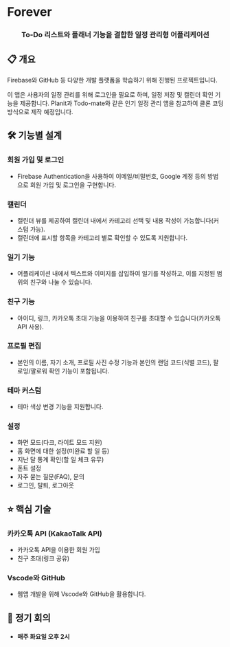 # Forever

<div align="center">
  <h3>To-Do 리스트와 플래너 기능을 결합한 일정 관리형 어플리케이션</h3>
</div>

## 📋 개요
Firebase와 GitHub 등 다양한 개발 플랫폼을 학습하기 위해 진행된 프로젝트입니다.

이 앱은 사용자의 일정 관리를 위해 로그인을 필요로 하며, 일정 저장 및 캘린더 확인 기능을 제공합니다. Planit과 Todo-mate와 같은 인기 일정 관리 앱을 참고하여 클론 코딩 방식으로 제작 예정입니다.

## 🛠 기능별 설계

### 회원 가입 및 로그인
- Firebase Authentication을 사용하여 이메일/비밀번호, Google 계정 등의 방법으로 회원 가입 및 로그인을 구현합니다.

### 캘린더
- 캘린더 뷰를 제공하여 캘린더 내에서 카테고리 선택 및 내용 작성이 가능합니다(커스텀 가능).
- 캘린더에 표시할 항목을 카테고리 별로 확인할 수 있도록 지원합니다.

### 일기 기능
- 어플리케이션 내에서 텍스트와 이미지를 삽입하여 일기를 작성하고, 이를 지정된 범위의 친구와 나눌 수 있습니다.

### 친구 기능
- 아이디, 링크, 카카오톡 초대 기능을 이용하여 친구를 초대할 수 있습니다(카카오톡 API 사용).

### 프로필 편집
- 본인의 이름, 자기 소개, 프로필 사진 수정 기능과 본인의 랜덤 코드(식별 코드), 팔로잉/팔로워 확인 기능이 포함됩니다.

### 테마 커스텀
- 테마 색상 변경 기능을 지원합니다.

### 설정
- 화면 모드(다크, 라이트 모드 지원)
- 홈 화면에 대한 설정(미완료 할 일 등)
- 지난 달 통계 확인(할 일 체크 유무)
- 폰트 설정
- 자주 묻는 질문(FAQ), 문의
- 로그인, 탈퇴, 로그아웃

## ⭐️ 핵심 기술

### 카카오톡 API (KakaoTalk API)
- 카카오톡 API을 이용한 회원 가입
- 친구 초대(링크 공유)

### Vscode와 GitHub
- 웹앱 개발을 위해 Vscode와 GitHub을 활용합니다.

## 📌 정기 회의
* #### 매주 화요일 오후 2시

